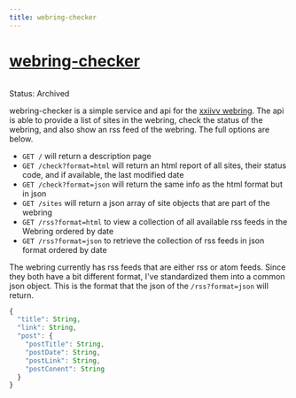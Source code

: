 ```yaml
---
title: webring-checker
---
```


# [webring-checker](https://github.com/ckipp01/webring-checker)

```scala mdoc:percentages:webring-checker
```

Status: Archived

webring-checker is a simple service and api for the [xxiivv
webring](https://webring.xxiivv.com/). The api is able to provide a list of
sites in the webring, check the status of the webring, and also show an rss feed
of the webring. The full options are below.

  - `GET /` will return a description page
  - `GET /check?format=html` will return an html report of all sites, their
    status code, and if available, the last modified date
  - `GET /check?format=json` will return the same info as the html format but in json
  - `GET /sites` will return a json array of site objects that are part of the webring
  - `GET /rss?format=html` to view a collection of all available rss feeds in the
    Webring ordered by date
  - `GET /rss?format=json` to retrieve the collection of rss feeds in json format ordered by date

The webring currently has rss feeds that are either rss or atom feeds. Since
they both have a bit different format, I've standardized them into a common json
object. This is the format that the json of the `/rss?format=json`
will return.

```javascript
{
  "title": String,
  "link": String,
  "post": {
    "postTitle": String,
    "postDate": String,
    "postLink": String,
    "postConent": String
  }
}
```

```scala mdoc:tags:webring-checker
```
